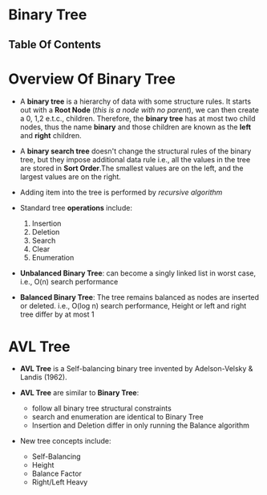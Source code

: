 # Binary Tree

## Table Of Contents


# Overview Of Binary Tree
* A __binary tree__ is a hierarchy of data with some structure rules. It starts out with a __Root Node__ (_this is a node with no parent_), we can then create a 0, 1,2 e.t.c., children. Therefore, the __binary tree__ has at most two child nodes, thus the name __binary__ and those children are known as the __left__ and __right__ children.

* A __binary search tree__ doesn't change the structural rules of the binary tree, but they impose additional data rule i.e., all the values in the tree are stored in __Sort Order__.The smallest values are on the left, and the largest values are on the right.

* Adding item into the tree is performed by _recursive algorithm_

* Standard tree __operations__ include:
    1. Insertion
    2. Deletion
    3. Search
    4. Clear
    5. Enumeration

* __Unbalanced Binary Tree__: can become a singly linked list in worst case, i.e., O(n) search performance

* __Balanced Binary Tree__: The tree remains balanced as nodes are inserted or deleted. i.e., O(log n) search performance, Height or left and right tree differ by at most 1

# AVL Tree
* __AVL Tree__ is a Self-balancing binary tree invented by Adelson-Velsky & Landis (1962). 

* __AVL Tree__ are similar to __Binary Tree__:
    * follow all binary tree structural constraints
    * search and enumeration are identical to Binary Tree
    * Insertion and Deletion differ in only running the Balance algorithm
    
* New tree concepts include:
    * Self-Balancing
    * Height
    * Balance Factor
    * Right/Left Heavy